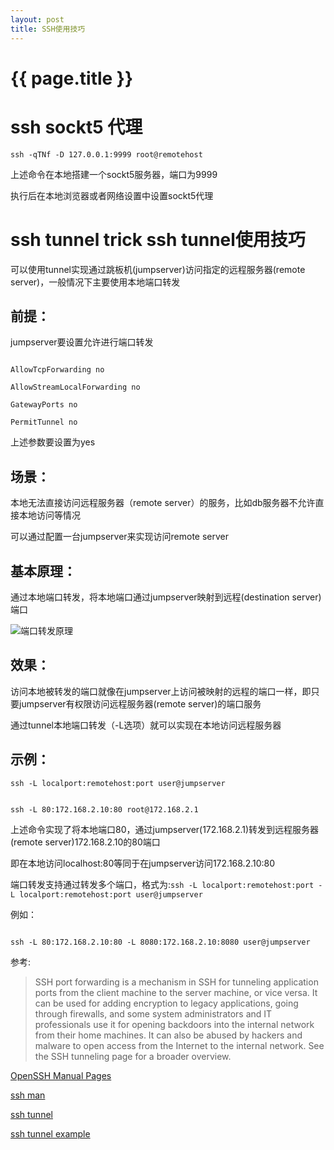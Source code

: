```yaml
---
layout: post
title: SSH使用技巧 
---
```

{{ page.title }}
=============

# ssh sockt5 代理

`ssh -qTNf -D 127.0.0.1:9999 root@remotehost`

上述命令在本地搭建一个sockt5服务器，端口为9999

执行后在本地浏览器或者网络设置中设置sockt5代理

# ssh tunnel trick ssh tunnel使用技巧

可以使用tunnel实现通过跳板机(jumpserver)访问指定的远程服务器(remote server)，一般情况下主要使用本地端口转发

## 前提：

jumpserver要设置允许进行端口转发

```

AllowTcpForwarding no

AllowStreamLocalForwarding no

GatewayPorts no

PermitTunnel no

```

上述参数要设置为yes

## 场景：

本地无法直接访问远程服务器（remote server）的服务，比如db服务器不允许直接本地访问等情况

可以通过配置一台jumpserver来实现访问remote server

## 基本原理：

通过本地端口转发，将本地端口通过jumpserver映射到远程(destination server)端口

![端口转发原理](https://images.ctfassets.net/0lvk5dbamxpi/1CchmADcrSfPc7vqb7w5qK/ea1099f49d5d7ce24fbf9bbc141269f7/Securing_applications_with_ssh_tunneling___port_forwarding)

## 效果：

访问本地被转发的端口就像在jumpserver上访问被映射的远程的端口一样，即只要jumpserver有权限访问远程服务器(remote server)的端口服务

通过tunnel本地端口转发（-L选项）就可以实现在本地访问远程服务器

## 示例：

`ssh -L localport:remotehost:port user@jumpserver`

```shell

ssh -L 80:172.168.2.10:80 root@172.168.2.1

```

上述命令实现了将本地端口80，通过jumpserver(172.168.2.1)转发到远程服务器(remote server)172.168.2.10的80端口

即在本地访问localhost:80等同于在jumpserver访问172.168.2.10:80

端口转发支持通过转发多个端口，格式为:`ssh -L localport:remotehost:port -L localport:remotehost:port user@jumpserver`

例如：

```shell

ssh -L 80:172.168.2.10:80 -L 8080:172.168.2.10:8080 user@jumpserver

```

参考:

>SSH port forwarding is a mechanism in SSH for tunneling application ports from the client machine to the server machine, or vice versa. It can be used for adding encryption to legacy applications, going through firewalls, and some system administrators and IT professionals use it for opening backdoors into the internal network from their home machines. It can also be abused by hackers and malware to open access from the Internet to the internal network. See the SSH tunneling page for a broader overview.

[OpenSSH Manual Pages](https://www.openssh.com/manual.html)

[ssh man](https://man.openbsd.org/ssh)

[ssh tunnel](https://www.ssh.com/ssh/tunneling/)

[ssh tunnel example](https://www.ssh.com/ssh/tunneling/example)
